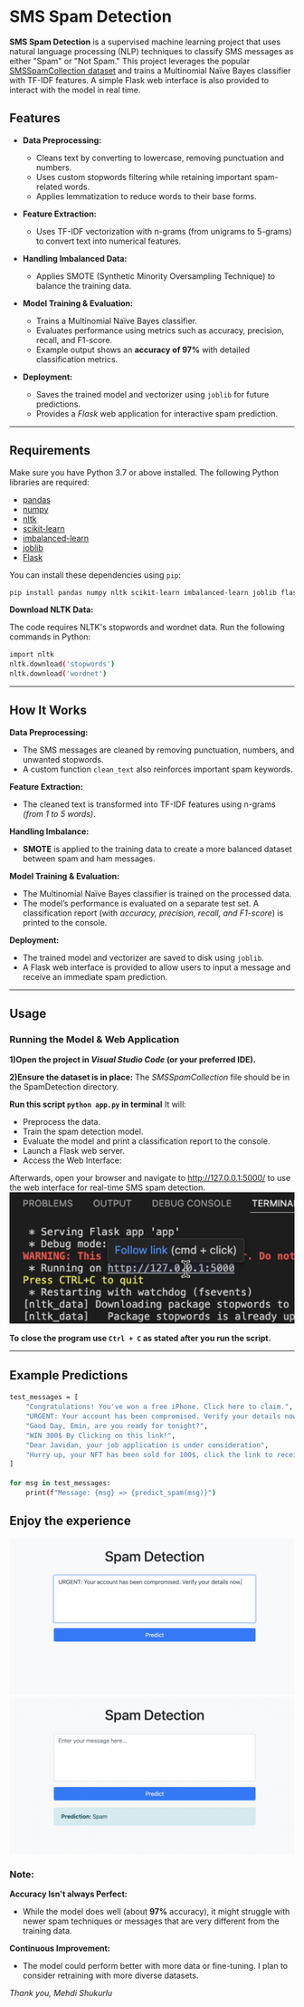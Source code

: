 # SMS Spam Detection 

__SMS Spam Detection__ is a supervised machine learning project that uses natural language processing (NLP) techniques to classify SMS messages as either "Spam" or "Not Spam." This project leverages the popular [SMSSpamCollection dataset](https://archive.ics.uci.edu/ml/datasets/SMS+Spam+Collection) and trains a Multinomial Naïve Bayes classifier with TF-IDF features. A simple Flask web interface is also provided to interact with the model in real time.

## Features

- **Data Preprocessing:**  
  - Cleans text by converting to lowercase, removing punctuation and numbers.
  - Uses custom stopwords filtering while retaining important spam-related words.
  - Applies lemmatization to reduce words to their base forms.

- **Feature Extraction:**  
  - Uses TF-IDF vectorization with n-grams (from unigrams to 5-grams) to convert text into numerical features.
- **Handling Imbalanced Data:**  
  - Applies SMOTE (Synthetic Minority Oversampling Technique) to balance the training data.

- **Model Training & Evaluation:**  
  - Trains a Multinomial Naïve Bayes classifier.
  - Evaluates performance using metrics such as accuracy, precision, recall, and F1-score.
  - Example output shows an __accuracy of 97%__ with detailed classification metrics.
- **Deployment:**  
  - Saves the trained model and vectorizer using `joblib` for future predictions.
  - Provides a _Flask_ web application for interactive spam prediction.
---
## Requirements

Make sure you have Python 3.7 or above installed. The following Python libraries are required:

- [pandas](https://pandas.pydata.org/)
- [numpy](https://numpy.org/)
- [nltk](https://www.nltk.org/)
- [scikit-learn](https://scikit-learn.org/stable/)
- [imbalanced-learn](https://imbalanced-learn.org/stable/)
- [joblib](https://joblib.readthedocs.io/en/latest/)
- [Flask](https://flask.palletsprojects.com/)

You can install these dependencies using `pip`:

```bash
pip install pandas numpy nltk scikit-learn imbalanced-learn joblib flask
```
**Download NLTK Data:**

The code requires NLTK's stopwords and wordnet data. Run the following commands in Python:
``` bash
import nltk
nltk.download('stopwords')
nltk.download('wordnet')
```
---
## How It Works
**Data Preprocessing:**
- The SMS messages are cleaned by removing punctuation, numbers, and unwanted stopwords.
- A custom function `clean_text` also reinforces important spam keywords.

**Feature Extraction:**
- The cleaned text is transformed into TF-IDF features using n-grams _(from 1 to 5 words)_.

**Handling Imbalance:**

- __SMOTE__ is applied to the training data to create a more balanced dataset between spam and ham messages.

**Model Training & Evaluation:**
- The Multinomial Naïve Bayes classifier is trained on the processed data.
- The model’s performance is evaluated on a separate test set. A classification report (with *accuracy, precision, recall, and F1-score*) is printed to the console.

**Deployment:**
- The trained model and vectorizer are saved to disk using `joblib`.
- A Flask web interface is provided to allow users to input a message and receive an immediate spam prediction.

---
## Usage
### Running the Model & Web Application

**1)Open the project in _Visual Studio Code_ (or your preferred IDE).**

**2)Ensure the dataset is in place:**
The _SMSSpamCollection_ file should be in the SpamDetection directory.

**Run this script `python app.py` in terminal**
It will:
- Preprocess the data.
- Train the spam detection model.
- Evaluate the model and print a classification report to the console.
- Launch a Flask web server.
- Access the Web Interface:

Afterwards, open your browser and navigate to http://127.0.0.1:5000/ to use the web interface for real-time SMS spam detection.
![EnterURL](Gallery/EnterURL.png)

**To close the program use `Ctrl + C` as stated after you run the script.**

---
## Example Predictions
``` bash
test_messages = [
    "Congratulations! You've won a free iPhone. Click here to claim.",
    "URGENT: Your account has been compromised. Verify your details now.",
    "Good Day, Emin, are you ready for tonight?",
    "WIN 300$ By Clicking on this link!",
    "Dear Javidan, your job application is under consideration",
    "Hurry up, your NFT has been sold for 100$, click the link to receive it!",
]

for msg in test_messages:
    print(f"Message: {msg} => {predict_spam(msg)}")
```

## Enjoy the experience
![Test1](Gallery/Test1.png)
![Test2](Gallery/Test2.png)

### __Note__:
**Accuracy Isn't always Perfect:**
- While the model does well (about __97%__ accuracy), it might struggle with newer spam techniques or messages that are very different from the training data.

**Continuous Improvement:**
- The model could perform better with more data or fine-tuning. I plan to consider retraining with more diverse datasets.

_Thank you,_
_Mehdi Shukurlu_



